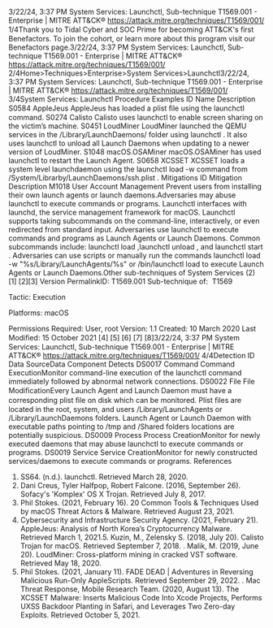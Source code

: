 3/22/24, 3:37 PM System Services: Launchctl, Sub-technique T1569.001 - Enterprise | MITRE ATT&CK®
https://attack.mitre.org/techniques/T1569/001/ 1/4Thank you to Tidal Cyber and SOC Prime for becoming ATT&CK's ﬁrst Benefactors. To join the cohort, or learn more about this program visit our
Benefactors page.3/22/24, 3:37 PM System Services: Launchctl, Sub-technique T1569.001 - Enterprise | MITRE ATT&CK®
https://attack.mitre.org/techniques/T1569/001/ 2/4Home>Techniques>Enterprise>System Services>Launchctl3/22/24, 3:37 PM System Services: Launchctl, Sub-technique T1569.001 - Enterprise | MITRE ATT&CK®
https://attack.mitre.org/techniques/T1569/001/ 3/4System Services: Launchctl
Procedure Examples
ID Name Description
S0584 AppleJeus AppleJeus has loaded a plist ﬁle using the launchctl command.
S0274 Calisto Calisto uses launchctl to enable screen sharing on the victim’s machine.
S0451 LoudMiner LoudMiner launched the QEMU services in the /Library/LaunchDaemons/ folder using launchctl . It
also uses launchctl to unload all Launch Daemons when updating to a newer version of LoudMiner.
S1048 macOS.OSAMiner macOS.OSAMiner has used launchctl to restart the Launch Agent.
S0658 XCSSET XCSSET loads a system level launchdaemon using the launchctl load -w command from
/System/Librarby/LaunchDaemons/ssh.plist .
Mitigations
ID Mitigation Description
M1018 User Account Management Prevent users from installing their own launch agents or launch daemons.Adversaries may abuse launchctl to execute commands or programs. Launchctl interfaces with launchd, the service management
framework for macOS. Launchctl supports taking subcommands on the command-line, interactively, or even redirected from standard input.
Adversaries use launchctl to execute commands and programs as Launch Agents or Launch Daemons. Common subcommands include:
launchctl load ,launchctl unload , and launchctl start . Adversaries can use scripts or manually run the commands launchctl load
-w "%s/Library/LaunchAgents/%s" or /bin/launchctl load to execute Launch Agents or Launch Daemons.Other sub-techniques of System Services (2)
[1]
[2][3]
Version PermalinkID: T1569.001
Sub-technique of:  T1569

Tactic: Execution

Platforms: macOS

Permissions Required: User, root
Version: 1.1
Created: 10 March 2020
Last Modiﬁed: 15 October 2021
[4]
[5]
[6]
[7]
[8]3/22/24, 3:37 PM System Services: Launchctl, Sub-technique T1569.001 - Enterprise | MITRE ATT&CK®
https://attack.mitre.org/techniques/T1569/001/ 4/4Detection
ID Data SourceData Component Detects
DS0017 Command Command
ExecutionMonitor command-line execution of the launchctl command immediately followed by
abnormal network connections.
DS0022 File File
ModiﬁcationEvery Launch Agent and Launch Daemon must have a corresponding plist ﬁle on disk which
can be monitored. Plist ﬁles are located in the root, system, and users
/Library/LaunchAgents or /Library/LaunchDaemons folders. Launch Agent or Launch
Daemon with executable paths pointing to /tmp and /Shared folders locations are potentially
suspicious.
DS0009 Process Process
CreationMonitor for newly executed daemons that may abuse launchctl to execute commands or
programs.
DS0019 Service Service
CreationMonitor for newly constructed services/daemons to execute commands or programs.
References
1. SS64. (n.d.). launchctl. Retrieved March 28, 2020.
2. Dani Creus, Tyler Halfpop, Robert Falcone. (2016, September
26). Sofacy's 'Komplex' OS X Trojan. Retrieved July 8, 2017.
3. Phil Stokes. (2021, February 16). 20 Common Tools &
Techniques Used by macOS Threat Actors & Malware.
Retrieved August 23, 2021.
4. Cybersecurity and Infrastructure Security Agency. (2021,
February 21). AppleJeus: Analysis of North Korea’s
Cryptocurrency Malware. Retrieved March 1, 2021.5. Kuzin, M., Zelensky S. (2018, July 20). Calisto Trojan for
macOS. Retrieved September 7, 2018.
. Malik, M. (2019, June 20). LoudMiner: Cross-platform mining
in cracked VST software. Retrieved May 18, 2020.
7. Phil Stokes. (2021, January 11). FADE DEAD | Adventures in
Reversing Malicious Run-Only AppleScripts. Retrieved
September 29, 2022.
. Mac Threat Response, Mobile Research Team. (2020, August
13). The XCSSET Malware: Inserts Malicious Code Into Xcode
Projects, Performs UXSS Backdoor Planting in Safari, and
Leverages Two Zero-day Exploits. Retrieved October 5, 2021.